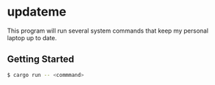 # updateme
This program will run several system commands that keep my personal laptop up to
date.

## Getting Started
```bash
$ cargo run -- <commmand>
```
